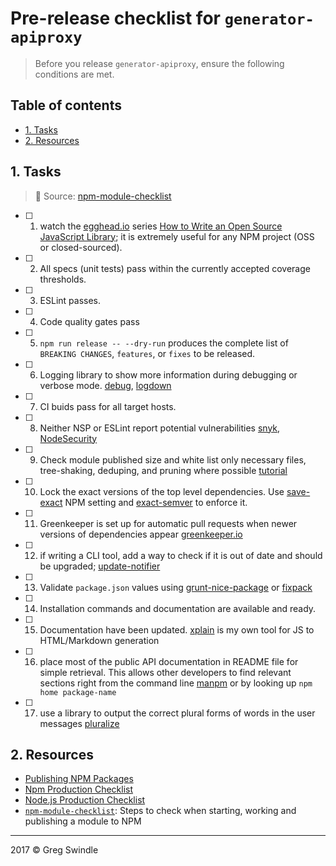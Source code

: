 # Pre-release checklist for `generator-apiproxy`
> Before you release `generator-apiproxy`, ensure the following conditions are
> met.

## Table of contents

<!-- toc -->

- [1. Tasks](#1-tasks)
- [2. Resources](#2-resources)

<!-- tocstop -->

<!-- tocend -->

## 1. Tasks
> :memo: Source:  [npm-module-checklist](https://github.com/bahmutov/npm-module-checklist)

- [ ] 1. watch the [egghead.io][egghead] series [How to Write an Open Source JavaScript Library][egghead series];
it is extremely useful for any NPM project (OSS or closed-sourced).

- [ ] 2. All specs (unit tests) pass within the currently accepted coverage thresholds.

- [ ] 3. ESLint passes.

- [ ] 4. Code quality gates pass

- [ ] 5. `npm run release -- --dry-run` produces the complete list of `BREAKING CHANGES`, `features`, or `fixes` to be released.

- [ ] 6. Logging library to show more information during debugging or verbose mode.
[debug][debug], [logdown][logdown]

- [ ] 7. CI buids pass for all target hosts.

- [ ] 8. Neither NSP or ESLint report potential vulnerabilities [snyk][snyk], [NodeSecurity][NodeSecurity]

- [ ] 9. Check module published size and white list only necessary files, tree-shaking, deduping, and pruning where possible [tutorial][module size]

- [ ] 10. Lock the exact versions of the top level dependencies.
Use [save-exact][save-exact] NPM setting and [exact-semver][exact-semver] to enforce it.

- [ ] 11. Greenkeeper is set up for automatic pull requests when newer versions of dependencies appear [greenkeeper.io][greenkeeper]

- [ ] 12. if writing a CLI tool, add a way to check if it is out of date and should be upgraded;
[update-notifier][update-notifier]

- [ ] 13. Validate `package.json` values using [grunt-nice-package][grunt-nice-package]
or [fixpack][fixpack]

- [ ] 14. Installation commands and documentation are available and ready.

- [ ] 15. Documentation have been updated. [xplain][xplain] is my own tool for JS to HTML/Markdown
generation

- [ ] 16. place most of the public API documentation in README file for simple retrieval.
This allows other developers to find relevant sections right from the command line [manpm][manpm]
or by looking up `npm home package-name`

- [ ] 17. use a library to output the correct plural forms of words in the user messages [pluralize][pluralize]

## 2. Resources

 * [Publishing NPM  Packages](https://docs.npmjs.com/getting-started/publishing-npm-packages)
 * [Npm Production Checklist](http://jbavari.github.io/blog/2015/10/17/npm-production-checklist/)
 * [Node.js Production Checklist](https://blog.risingstack.com/node-js-production-checklist/)
 * [`npm-module-checklist`](https://github.com/bahmutov/npm-module-checklist): Steps to check when starting, working and publishing a module to NPM


---

2017 © Greg Swindle

[egghead]: https://egghead.io
[egghead series]: https://egghead.io/series/how-to-write-an-open-source-javascript-library

[pick testing framework]: http://glebbahmutov.com/blog/picking-javascript-testing-framework/

[eslint]: http://eslint.org/
[jshint]: http://jshint.com/docs/
[jscs]: http://jscs.info/
[gulp-lint-everything]: https://github.com/bahmutov/gulp-lint-everything

[pre-git]: https://github.com/bahmutov/pre-git
[ghooks]: https://www.npmjs.com/package/ghooks

[Codacy]: https://codacy.com/
[CodeClimate]: https://codeclimate.com/
[BitHound]: https://www.bithound.io/

[commitizen]: https://www.npmjs.com/package/commitizen

[debug]: https://github.com/visionmedia/debug
[logdown]: https://github.com/caiogondim/logdown

[validate-commit-msg]: https://www.npmjs.com/package/validate-commit-msg

[git-issues]: https://www.npmjs.com/package/git-issues

[travis]: https://travis-ci.org/
[circle]: https://circleci.com/

[badges]: http://glebbahmutov.com/blog/tightening-node-project/
[nodeico]: https://nodei.co/
[david-dm]: https://david-dm.org/

[module size]: http://glebbahmutov.com/blog/smaller-published-NPM-modules/

[semantic-release]: https://github.com/semantic-release/semantic-release
[semver]: http://semver.org/
[semver important]: https://medium.com/javascript-scene/software-versions-are-broken-3d2dc0da0783#.h96ppopx3
[broken semver]: https://www.youtube.com/watch?v=tc2UgG5L7WM

[save-exact]: https://docs.npmjs.com/misc/config#save-exact
[exact-semver]: https://github.com/bahmutov/exact-semver

[next-update install]: https://github.com/bahmutov/next-update#install
[greenkeeper]: http://greenkeeper.io/

[update-notifier]: https://github.com/yeoman/update-notifier

[snyk]: https://www.npmjs.com/package/snyk
[NodeSecurity]: https://nodesecurity.io/

[grunt-nice-package]: https://github.com/bahmutov/grunt-nice-package
[fixpack]: https://github.com/henrikjoreteg/fixpack

[atom]: https://github.com/atom/atom/blob/master/CONTRIBUTING.md
[lodash]: https://github.com/lodash/lodash/blob/master/CONTRIBUTING.md
[contributing]: https://github.com/blog/1184-contributing-guidelines

[xplain]: https://github.com/bahmutov/xplain

[manpm]: https://github.com/bahmutov/manpm

[pluralize]: https://github.com/blakeembrey/pluralize
